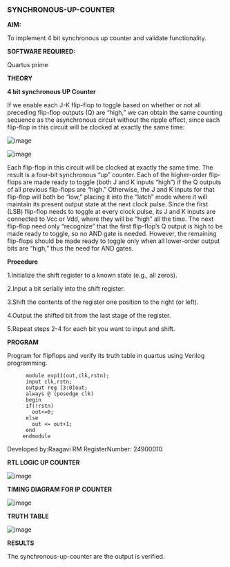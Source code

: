 ### SYNCHRONOUS-UP-COUNTER

**AIM:**

To implement 4 bit synchronous up counter and validate functionality.

**SOFTWARE REQUIRED:**

Quartus prime

**THEORY**

**4 bit synchronous UP Counter**

If we enable each J-K flip-flop to toggle based on whether or not all preceding flip-flop outputs (Q) are “high,” we can obtain the same counting sequence as the asynchronous circuit without the ripple effect, since each flip-flop in this circuit will be clocked at exactly the same time:

![image](https://github.com/naavaneetha/SYNCHRONOUS-UP-COUNTER/assets/154305477/d5db3fa0-e413-404c-b80e-b2f39d82e7e8)


![image](https://github.com/naavaneetha/SYNCHRONOUS-UP-COUNTER/assets/154305477/52cb61eb-d04b-442d-810c-31185a68410b)

Each flip-flop in this circuit will be clocked at exactly the same time.
The result is a four-bit synchronous “up” counter. Each of the higher-order flip-flops are made ready to toggle (both J and K inputs “high”) if the Q outputs of all previous flip-flops are “high.”
Otherwise, the J and K inputs for that flip-flop will both be “low,” placing it into the “latch” mode where it will maintain its present output state at the next clock pulse.
Since the first (LSB) flip-flop needs to toggle at every clock pulse, its J and K inputs are connected to Vcc or Vdd, where they will be “high” all the time.
The next flip-flop need only “recognize” that the first flip-flop’s Q output is high to be made ready to toggle, so no AND gate is needed.
However, the remaining flip-flops should be made ready to toggle only when all lower-order output bits are “high,” thus the need for AND gates.

**Procedure**

1.Initialize the shift register to a known state (e.g., all zeros).

2.Input a bit serially into the shift register.

3.Shift the contents of the register one position to the right (or left).

4.Output the shifted bit from the last stage of the register.

5.Repeat steps 2-4 for each bit you want to input and shift.

**PROGRAM**

Program for flipflops and verify its truth table in quartus using Verilog programming. 

          module exp11(out,clk,rstn);
          input clk,rstn;
          output reg [3:0]out;
          always @ (posedge clk)
          begin
          if(!rstn)
            out<=0;
          else 
            out <= out+1;
          end
         endmodule

Developed by:Raagavi RM RegisterNumber: 24900010


**RTL LOGIC UP COUNTER**

![image](https://github.com/user-attachments/assets/6b25576a-b882-48f3-84d4-e5fb42cc5135)

**TIMING DIAGRAM FOR IP COUNTER**

![image](https://github.com/user-attachments/assets/a0580652-3a52-4f34-81ee-5d396fe62c4b)

**TRUTH TABLE**

![image](https://github.com/user-attachments/assets/a1e292de-1bb1-4747-8551-01377e74ec02)

**RESULTS**

The synchronous-up-counter are the output is verified.

